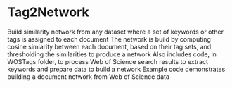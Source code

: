 # Tag2Network
Build similarity network from any dataset where a set of keywords or other tags is assigned to each document
The network is build by computing cosine simiarity between each document, based on their tag sets, and thresholding the similarities to produce a network
Also includes code, in WOSTags folder, to process Web of Science search results to extract keywords and prepare data to build a network
Example code demonstrates building a document network from Web of Science data
